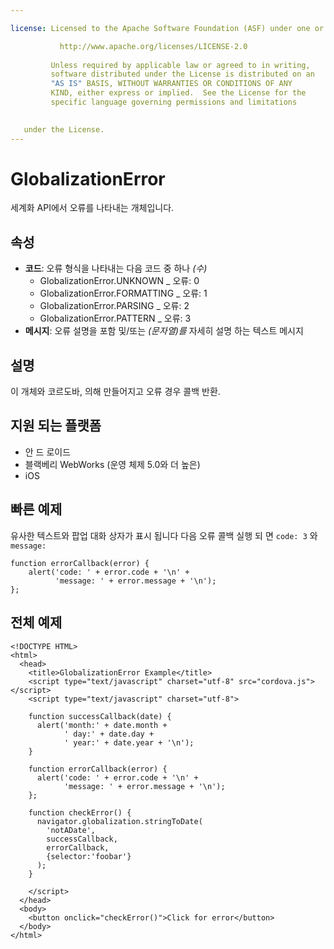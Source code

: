 ```yaml
---

license: Licensed to the Apache Software Foundation (ASF) under one or more contributor license agreements. See the NOTICE file distributed with this work for additional information regarding copyright ownership. The ASF licenses this file to you under the Apache License, Version 2.0 (the "License"); you may not use this file except in compliance with the License. You may obtain a copy of the License at

           http://www.apache.org/licenses/LICENSE-2.0
    
         Unless required by applicable law or agreed to in writing,
         software distributed under the License is distributed on an
         "AS IS" BASIS, WITHOUT WARRANTIES OR CONDITIONS OF ANY
         KIND, either express or implied.  See the License for the
         specific language governing permissions and limitations
    

   under the License.
---
```


# GlobalizationError

세계화 API에서 오류를 나타내는 개체입니다.

## 속성

*   **코드**: 오류 형식을 나타내는 다음 코드 중 하나 *(수)* 
    *   GlobalizationError.UNKNOWN _ 오류: 0
    *   GlobalizationError.FORMATTING _ 오류: 1
    *   GlobalizationError.PARSING _ 오류: 2
    *   GlobalizationError.PATTERN _ 오류: 3
*   **메시지**: 오류 설명을 포함 및/또는 *(문자열)를* 자세히 설명 하는 텍스트 메시지

## 설명

이 개체와 코르도바, 의해 만들어지고 오류 경우 콜백 반환.

## 지원 되는 플랫폼

*   안 드 로이드
*   블랙베리 WebWorks (운영 체제 5.0와 더 높은)
*   iOS

## 빠른 예제

유사한 텍스트와 팝업 대화 상자가 표시 됩니다 다음 오류 콜백 실행 되 면 `code: 3` 와`message:`

    function errorCallback(error) {
        alert('code: ' + error.code + '\n' +
              'message: ' + error.message + '\n');
    };
    

## 전체 예제

    <!DOCTYPE HTML>
    <html>
      <head>
        <title>GlobalizationError Example</title>
        <script type="text/javascript" charset="utf-8" src="cordova.js"></script>
        <script type="text/javascript" charset="utf-8">
    
        function successCallback(date) {
          alert('month:' + date.month +
                ' day:' + date.day +
                ' year:' + date.year + '\n');
        }
    
        function errorCallback(error) {
          alert('code: ' + error.code + '\n' +
                'message: ' + error.message + '\n');
        };
    
        function checkError() {
          navigator.globalization.stringToDate(
            'notADate',
            successCallback,
            errorCallback,
            {selector:'foobar'}
          );
        }
    
        </script>
      </head>
      <body>
        <button onclick="checkError()">Click for error</button>
      </body>
    </html>